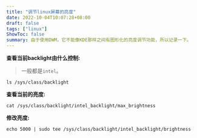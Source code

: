 ```yaml
---
title: "调节linux屏幕的亮度"
date: 2022-10-04T10:07:28+08:00
draft: false
tags: ["linux"]
ShowToc: false
summary: 由于使用DWM，它不能像KDE那样之间有图形化的亮度调节功能，所以记录一下。
---
```


**查看当前backlight由什么控制:**

> 一般都是`intel`。

```shell
ls /sys/class/backlight
```

**查看当前的亮度:**

```shell
cat /sys/class/backlight/intel_backlight/max_brightness
```

**修改亮度:**

```shell
echo 5000 | sudo tee /sys/class/backlight/intel_backlight/brightness
```